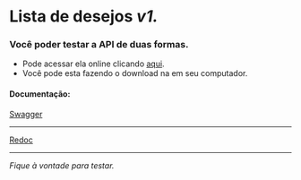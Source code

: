 # Lista de desejos <i> v1. </i>
 
### Você poder testar a API de duas formas.

* Pode acessar ela online clicando [aqui](https://qi-wishlist.herokuapp.com/).
* Você pode esta fazendo o download na em seu computador.

#### Documentação:
[Swagger](https://qi-wishlist.herokuapp.com/swagger/)
___
[Redoc](https://qi-wishlist.herokuapp.com/redoc/)
___

<i>Fique à vontade para testar.</i>


